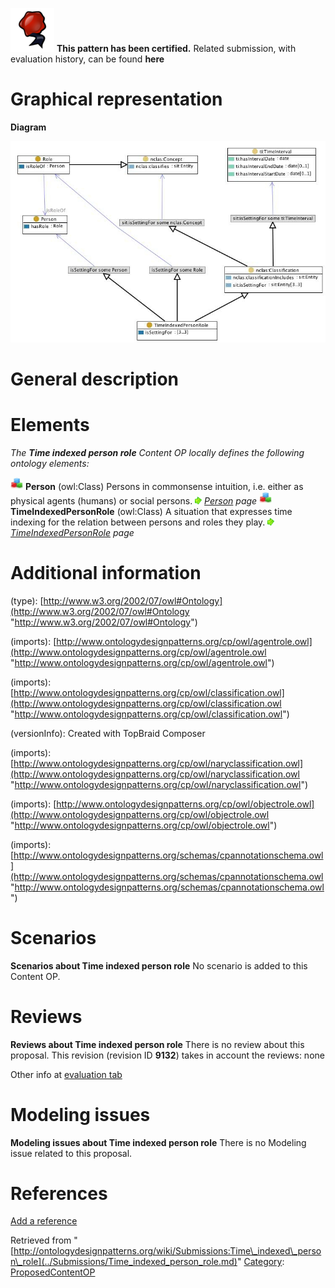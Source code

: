 [![](../images/thumb/b/b5/Certified.png/70px-Certified.png)](../Image/Certified.png.md "Certified.png") __This pattern has been certified.__
Related submission, with evaluation history, can be found __here__





#  Graphical representation


__Diagram__




[![Image:Timeindexedpersonrole.jpg](../images/d/d2/Timeindexedpersonrole.jpg)](../Image/Timeindexedpersonrole.jpg.md "Image:Timeindexedpersonrole.jpg")




#  General description


  




#  Elements


_The __Time indexed person role__ Content OP locally defines the following ontology elements:_



[![Class](../images/thumb/2/27/Class.gif/20px-Class.gif)](../Image/Class.gif.md "Class") __Person__ (owl:Class) Persons in commonsense intuition, i.e. either as physical agents (humans) or social persons. 
 [![](../images/thumb/8/87/ArrowRight.gif/11px-ArrowRight.gif)](../Image/ArrowRight.gif.md "ArrowRight.gif") _[Person](../Submissions/Time_indexed_person_role/Person.md "Submissions:Time indexed person role/Person") page_
[![Class](../images/thumb/2/27/Class.gif/20px-Class.gif)](../Image/Class.gif.md "Class") __TimeIndexedPersonRole__ (owl:Class) A situation that expresses time indexing for the relation between persons and roles they play. 
 [![](../images/thumb/8/87/ArrowRight.gif/11px-ArrowRight.gif)](../Image/ArrowRight.gif.md "ArrowRight.gif") _[TimeIndexedPersonRole](../Submissions/Time_indexed_person_role/TimeIndexedPersonRole.md "Submissions:Time indexed person role/TimeIndexedPersonRole") page_
#  Additional information


(type): [http://www.w3.org/2002/07/owl#Ontology](http://www.w3.org/2002/07/owl#Ontology "http://www.w3.org/2002/07/owl#Ontology")


(imports): [http://www.ontologydesignpatterns.org/cp/owl/agentrole.owl](http://www.ontologydesignpatterns.org/cp/owl/agentrole.owl "http://www.ontologydesignpatterns.org/cp/owl/agentrole.owl")


(imports): [http://www.ontologydesignpatterns.org/cp/owl/classification.owl](http://www.ontologydesignpatterns.org/cp/owl/classification.owl "http://www.ontologydesignpatterns.org/cp/owl/classification.owl")


(versionInfo): Created with TopBraid Composer


(imports): [http://www.ontologydesignpatterns.org/cp/owl/naryclassification.owl](http://www.ontologydesignpatterns.org/cp/owl/naryclassification.owl "http://www.ontologydesignpatterns.org/cp/owl/naryclassification.owl")


(imports): [http://www.ontologydesignpatterns.org/cp/owl/objectrole.owl](http://www.ontologydesignpatterns.org/cp/owl/objectrole.owl "http://www.ontologydesignpatterns.org/cp/owl/objectrole.owl")


(imports): [http://www.ontologydesignpatterns.org/schemas/cpannotationschema.owl](http://www.ontologydesignpatterns.org/schemas/cpannotationschema.owl "http://www.ontologydesignpatterns.org/schemas/cpannotationschema.owl")



#  Scenarios



__Scenarios about Time indexed person role__
No scenario is added to this Content OP.




#  Reviews



__Reviews about Time indexed person role__
There is no review about this proposal.
This revision (revision ID __9132__) takes in account the reviews: none


Other info at [evaluation tab](http://ontologydesignpatterns.org/wiki/index.php?title=Submissions:Time_indexed_person_role&action=evaluation "http://ontologydesignpatterns.org/wiki/index.php?title=Submissions:Time_indexed_person_role&action=evaluation")




  




#  Modeling issues



__Modeling issues about Time indexed person role__
There is no Modeling issue related to this proposal.




  




#  References


[Add a reference](index.php@title=Odp%253AAdd_reference&subject=Submissions%253ATime+indexed+person+role.html "http://ontologydesignpatterns.org/wiki/index.php?title=Odp:Add_reference&subject=Submissions%3ATime+indexed+person+role")


  






Retrieved from "[http://ontologydesignpatterns.org/wiki/Submissions:Time\_indexed\_person\_role](../Submissions/Time_indexed_person_role.md)"
 [Category](http://ontologydesignpatterns.org/wiki/Special:Categories "Special:Categories"): [ProposedContentOP](../Category/ProposedContentOP.md "Category:ProposedContentOP")